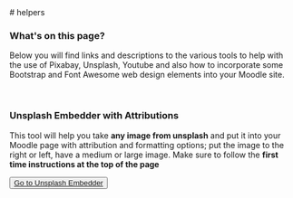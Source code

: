 <link rel="stylesheet" href="https://stackpath.bootstrapcdn.com/bootstrap/4.3.1/css/bootstrap.min.css" integrity="sha384-ggOyR0iXCbMQv3Xipma34MD+dH/1fQ784/j6cY/iJTQUOhcWr7x9JvoRxT2MZw1T" crossorigin="anonymous">
  <script src="https://code.jquery.com/jquery-3.3.1.slim.min.js" integrity="sha384-q8i/X+965DzO0rT7abK41JStQIAqVgRVzpbzo5smXKp4YfRvH+8abtTE1Pi6jizo" crossorigin="anonymous"></script>
<script src="https://cdnjs.cloudflare.com/ajax/libs/popper.js/1.14.7/umd/popper.min.js" integrity="sha384-UO2eT0CpHqdSJQ6hJty5KVphtPhzWj9WO1clHTMGa3JDZwrnQq4sF86dIHNDz0W1" crossorigin="anonymous"></script>
<script src="https://stackpath.bootstrapcdn.com/bootstrap/4.3.1/js/bootstrap.min.js" integrity="sha384-JjSmVgyd0p3pXB1rRibZUAYoIIy6OrQ6VrjIEaFf/nJGzIxFDsf4x0xIM+B07jRM" crossorigin="anonymous"></script>
# helpers
<h3>What's on this page?</h3>
<p>Below you will find links and descriptions to the various tools to help with the use of Pixabay, Unsplash, Youtube and also how to incorporate some Bootstrap and Font Awesome web design elements into your Moodle site.</p>
<br />
<h3>Unsplash Embedder with Attributions</h3>
<p>This tool will help you take <strong>any image from unsplash</strong> and put it into your Moodle page with attribution and formatting options; put the image to the right or left, have a medium or large image. Make sure to follow the <strong>first time instructions at the top of the page</strong></p>
<button class="btn btn-lg"><a href="https://mon-arts-ed-des.github.io/helpers/unsplash_embed.html" target="_blank">Go to Unsplash Embedder</a></button>

